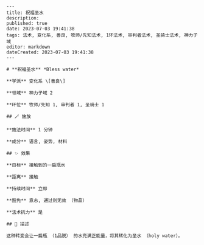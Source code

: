 
    ---
    title: 祝福圣水
    description: 
    published: true
    date: 2023-07-03 19:41:38
    tags: 法术, 变化系, 善良, 牧师/先知法术, 1环法术, 审判者法术, 圣骑士法术, 神力子域
    editor: markdown
    dateCreated: 2023-07-03 19:41:38
    ---

    # **祝福圣水** *Bless water*

    **学派** 变化系 \[善良\] 

    **领域** 神力子域 2

    **环位** 牧师/先知 1, 审判者 1, 圣骑士 1

    ## 🪄 施放

    **施法时间** 1 分钟

    **成分** 语言, 姿势, 材料

    ## ✨ 效果 

    **目标** 接触到的一扁瓶水 

    **距离** 接触  

    **持续时间** 立即 

    **豁免** 意志, 通过则无效 （物品）

    **法术抗力** 是

    ## 📖 描述

    这种转变会让一扁瓶 （1品脱） 的水充满正能量，将其转化为圣水 （holy water）。
    